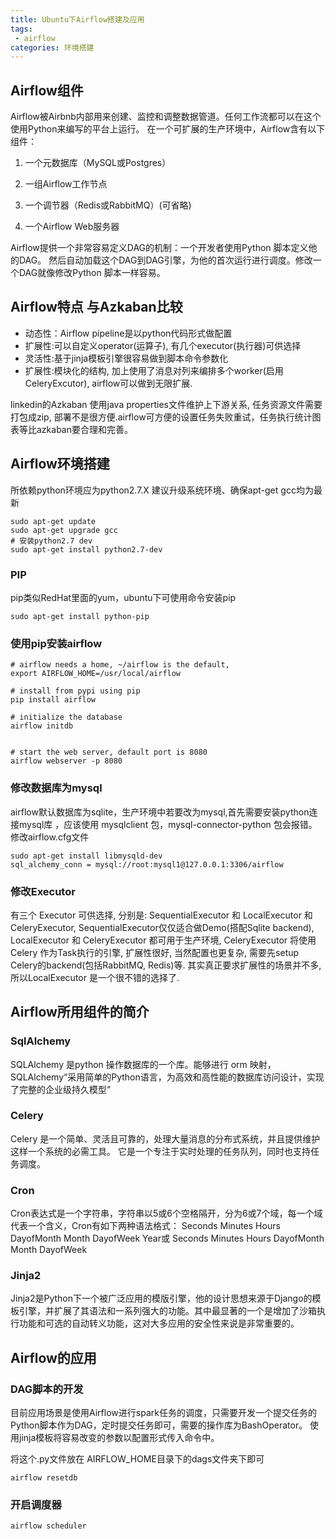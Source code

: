```yaml
---
title: Ubuntu下Airflow搭建及应用
tags:
 - airflow
categories: 环境搭建
---
```


## Airflow组件
Airflow被Airbnb内部用来创建、监控和调整数据管道。任何工作流都可以在这个使用Python来编写的平台上运行。
在一个可扩展的生产环境中，Airflow含有以下组件：

1. 一个元数据库（MySQL或Postgres）

2. 一组Airflow工作节点

3. 一个调节器（Redis或RabbitMQ）(可省略)

4. 一个Airflow Web服务器

Airflow提供一个非常容易定义DAG的机制：一个开发者使用Python 脚本定义他的DAG。
然后自动加载这个DAG到DAG引擎，为他的首次运行进行调度。修改一个DAG就像修改Python 脚本一样容易。

## Airflow特点 与Azkaban比较
* 动态性：Airflow pipeline是以python代码形式做配置
* 扩展性:可以自定义operator(运算子), 有几个executor(执行器)可供选择
* 灵活性:基于jinja模板引擎很容易做到脚本命令参数化
* 扩展性:模块化的结构, 加上使用了消息对列来编排多个worker(启用CeleryExcutor), airflow可以做到无限扩展.

linkedin的Azkaban 使用java properties文件维护上下游关系, 任务资源文件需要打包成zip, 部署不是很方便.airflow可方便的设置任务失败重试，任务执行统计图表等比azkaban要合理和完善。

## Airflow环境搭建
所依赖python环境应为python2.7.X
建议升级系统环境、确保apt-get gcc均为最新

```
sudo apt-get update
sudo apt-get upgrade gcc
# 安装python2.7 dev
sudo apt-get install python2.7-dev
```

### PIP
pip类似RedHat里面的yum，ubuntu下可使用命令安装pip
```
sudo apt-get install python-pip
```

### 使用pip安装airflow
```
# airflow needs a home, ~/airflow is the default,
export AIRFLOW_HOME=/usr/local/airflow

# install from pypi using pip
pip install airflow

# initialize the database
airflow initdb


# start the web server, default port is 8080
airflow webserver -p 8080
```
### 修改数据库为mysql
airflow默认数据库为sqlite，生产环境中若要改为mysql,首先需要安装python连接mysql库 ，应该使用 mysqlclient 包，mysql-connector-python 包会报错。
修改airflow.cfg文件
```
sudo apt-get install libmysqld-dev
sql_alchemy_conn = mysql://root:mysql1@127.0.0.1:3306/airflow
```

###  修改Executor
有三个 Executor 可供选择, 分别是: SequentialExecutor 和 LocalExecutor 和 CeleryExecutor, SequentialExecutor仅仅适合做Demo(搭配Sqlite backend), LocalExecutor 和 CeleryExecutor 都可用于生产环境, CeleryExecutor 将使用 Celery 作为Task执行的引擎, 扩展性很好, 当然配置也更复杂, 需要先setup Celery的backend(包括RabbitMQ, Redis)等. 其实真正要求扩展性的场景并不多, 所以LocalExecutor 是一个很不错的选择了.

## Airflow所用组件的简介
### SqlAlchemy
SQLAlchemy 是python 操作数据库的一个库。能够进行 orm 映射，SQLAlchemy“采用简单的Python语言，为高效和高性能的数据库访问设计，实现了完整的企业级持久模型”
### Celery
Celery 是一个简单、灵活且可靠的，处理大量消息的分布式系统，并且提供维护这样一个系统的必需工具。
它是一个专注于实时处理的任务队列，同时也支持任务调度。
### Cron
Cron表达式是一个字符串，字符串以5或6个空格隔开，分为6或7个域，每一个域代表一个含义，Cron有如下两种语法格式：
Seconds Minutes Hours DayofMonth Month DayofWeek Year或
Seconds Minutes Hours DayofMonth Month DayofWeek
### Jinja2
Jinja2是Python下一个被广泛应用的模版引擎，他的设计思想来源于Django的模板引擎，并扩展了其语法和一系列强大的功能。其中最显著的一个是增加了沙箱执行功能和可选的自动转义功能，这对大多应用的安全性来说是非常重要的。

## Airflow的应用
### DAG脚本的开发
目前应用场景是使用Airflow进行spark任务的调度，只需要开发一个提交任务的Python脚本作为DAG，定时提交任务即可，需要的操作库为BashOperator。
使用jinja模板将容易改变的参数以配置形式传入命令中。

将这个.py文件放在 AIRFLOW_HOME目录下的dags文件夹下即可
```
airflow resetdb
```
### 开启调度器
```
airflow scheduler  
```
